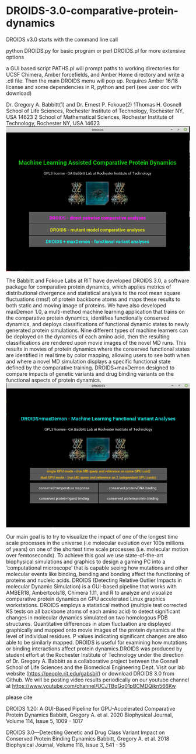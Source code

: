 # DROIDS-3.0-comparative-protein-dynamics

DROIDS v3.0 starts with the command line call

python DROIDS.py for basic program or perl DROIDS.pl for more extensive options

a GUI based script PATHS.pl will prompt paths to working directories for UCSF Chimera, Amber forcefields, and Amber Home directory and write a .ctl file. Then the main DROIDS menu will pop up. Requires Amber 16/18 license and some dependencies in R, python and perl (see user doc with download)

Dr. Gregory A. Babbitt(1) and Dr. Ernest P. Fokoue(2) 
1Thomas H. Gosnell School of Life Sciences, Rochester Institute of Technology, Rochester NY, USA 14623
2 School of Mathematical Sciences, Rochester Institute of Technology, Rochester NY, USA 14623
![image](/DROIDSgui.png)

The Babbitt and Fokoue Labs at RIT have developed DROIDS 3.0, a software package for comparative protein dynamics, which applies metrics of distributional divergence and statistical analysis to the root mean square fluctuations (rmsf) of protein backbone atoms and maps these results to both static and moving image of proteins. We have also developed maxDemon 1.0, a multi-method machine learning application that trains on the comparative protein dynamics, identifies functionally conserved dynamics, and deploys classifications of functional dynamic states to newly generated protein simulations. Nine different types of machine learners can be deployed on the dynamics of each amino acid, then the resulting classifications are rendered upon movie images of the novel MD runs. This results in movies of protein dynamics where the conserved functional states are identified in real time by color mapping, allowing users to see both when and where a novel MD simulation displays a specific functional state defined by the comparative training. DROIDS+maxDemon designed to compare impacts of genetic variants and drug binding variants on the functional aspects of protein dynamics. 
![image](/DROIDSgui3.png)

Our main goal is to try to visualize the impact of one of the longest time scale processes in the universe (i.e molecular evolution over 100s millions of years) on one of the shortest time scale processes (i.e. molecular motion over femtoseconds). To achieve this goal we use state-of-the-art biophysical simulations and graphics to design a gaming PC into a ‘computational microscope’ that is capable seeing how mutations and other molecular events like binding, bending and bonding affect the functioning of proteins and nucleic acids. DROIDS (Detecting Relative Outlier Impacts in molecular Dynamic Simulation) is a GUI-based pipeline that works with AMBER18, Ambertools18, Chimera 1.11, and R to analyze and visualize comparative protein dynamics on GPU accelerated Linux graphics workstations.  DROIDS employs a statistical method (multiple test corrected KS tests on all backbone atoms of each amino acid) to detect significant changes in molecular dynamics simulated on two homologous PDB structures.  Quantitative differences in atom fluctuation are displayed graphically and mapped onto movie images of the protein dynamics at the level of individual residues.  P values indicating significant changes are also able to be similarly mapped.  DROIDS is useful for examining how mutations or binding interactions affect protein dynamics.DROIDS was produced by student effort at the Rochester Institute of Technology under the direction of Dr. Gregory A. Babbitt as a collaborative project between the Gosnell School of Life Sciences and the Biomedical Engineering Dept.  Visit our lab website (https://people.rit.edu/gabsbi/) or download DROIDS 3.0 from Github. We will be posting video results periodically on our youtube channel at https://www.youtube.com/channel/UCJTBqGq01pBCMDQikn566Kw

please cite

DROIDS 1.20: A GUI-Based Pipeline for GPU-Accelerated Comparative Protein Dynamics
Babbitt, Gregory A. et al. 2020
Biophysical Journal, Volume 114, Issue 5, 1009 - 1017

DROIDS 3.0—Detecting Genetic and Drug Class Variant Impact on Conserved Protein Binding Dynamics
Babbitt, Gregory A. et al. 2018
Biophysical Journal, Volume 118, Issue 3, 541 - 55
